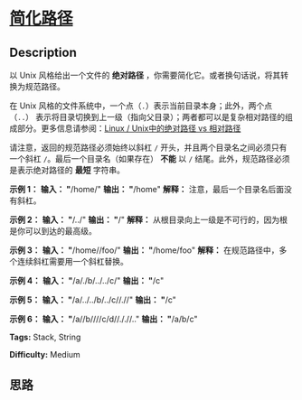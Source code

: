 # [简化路径][title]

## Description

以 Unix 风格给出一个文件的 **绝对路径** ，你需要简化它。或者换句话说，将其转换为规范路径。

在 Unix 风格的文件系统中，一个点（`.`）表示当前目录本身；此外，两个点 （`..`）
表示将目录切换到上一级（指向父目录）；两者都可以是复杂相对路径的组成部分。更多信息请参阅：[Linux / Unix中的绝对路径 vs
相对路径](https://blog.csdn.net/u011327334/article/details/50355600)

请注意，返回的规范路径必须始终以斜杠 `/` 开头，并且两个目录名之间必须只有一个斜杠 `/`。最后一个目录名（如果存在） **不能** 以 `/`
结尾。此外，规范路径必须是表示绝对路径的 **最短** 字符串。



**示例 1：**
            **输入： "**/home/"    **输出： "**/home"    **解释：** 注意，最后一个目录名后面没有斜杠。    

**示例 2：**
            **输入： "**/../"    **输出： "**/"    **解释：** 从根目录向上一级是不可行的，因为根是你可以到达的最高级。    

**示例 3：**
            **输入： "**/home//foo/"    **输出： "**/home/foo"    **解释：** 在规范路径中，多个连续斜杠需要用一个斜杠替换。    

**示例 4：**
            **输入： "**/a/./b/../../c/"    **输出： "**/c"    

**示例 5：**
            **输入： "**/a/../../b/../c//.//"    **输出： "**/c"    

**示例 6：**
            **输入： "**/a//b////c/d//././/.."    **输出： "**/a/b/c"


**Tags:** Stack, String

**Difficulty:** Medium

## 思路

[title]: https://leetcode-cn.com/problems/simplify-path
